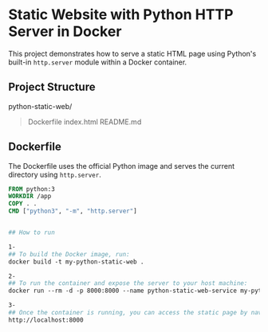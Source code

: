 # Static Website with Python HTTP Server in Docker

This project demonstrates how to serve a static HTML page using Python's built-in `http.server` module within a Docker container.

## Project Structure

python-static-web/
 > Dockerfile
 > index.html
 > README.md


## Dockerfile

The Dockerfile uses the official Python image and serves the current directory using `http.server`.

```Dockerfile
FROM python:3
WORKDIR /app
COPY . .
CMD ["python3", "-m", "http.server"]


## How to run

1-
## To build the Docker image, run:
docker build -t my-python-static-web .

2-
## To run the container and expose the server to your host machine:
docker run --rm -d -p 8000:8000 --name python-static-web-service my-python-static-web

3-
## Once the container is running, you can access the static page by navigating to:
http://localhost:8000


